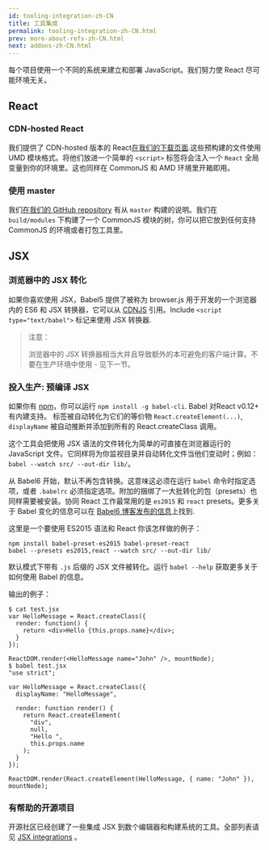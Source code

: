 ```yaml
---
id: tooling-integration-zh-CN
title: 工具集成
permalink: tooling-integration-zh-CN.html
prev: more-about-refs-zh-CN.html
next: addons-zh-CN.html
---
```


每个项目使用一个不同的系统来建立和部署 JavaScript。我们努力使 React 尽可能环境无关。

## React

### CDN-hosted React

我们提供了 CDN-hosted 版本的 React[在我们的下载页面](/react/downloads.html).这些预构建的文件使用 UMD 模块格式。将他们放进一个简单的 `<script>` 标签将会注入一个 `React` 全局变量到你的环境里。这也同样在 CommonJS 和 AMD 环境里开箱即用。

### 使用 master

我们[在我们的 GitHub repository](https://github.com/facebook/react) 有从 `master` 构建的说明。我们在 `build/modules` 下构建了一个 CommonJS 模块的树，你可以把它放到任何支持 CommonJS 的环境或者打包工具里。

## JSX

### 浏览器中的 JSX 转化

如果你喜欢使用 JSX，Babel5 提供了被称为 browser.js 用于开发的一个浏览器内的 ES6 和 JSX 转换器，它可以从 [CDNJS](http://cdnjs.com/libraries/babel-core/5.8.34) 引用。Include `<script type="text/babel">` 标记来使用 JSX 转换器.

> 注意：
>
> 浏览器中的 JSX 转换器相当大并且导致额外的本可避免的客户端计算。不要在生产环境中使用 - 见下一节。

### 投入生产: 预编译 JSX

如果你有 [npm](https://www.npmjs.com/)，你可以运行 `npm install -g babel-cli`. Babel 对React v0.12+ 有内建支持。 标签被自动转化为它们的等价物 `React.createElement(...)`, `displayName` 被自动推断并添加到所有的 React.createClass 调用。

这个工具会把使用 JSX 语法的文件转化为简单的可直接在浏览器运行的 JavaScript 文件。它同样将为你监视目录并自动转化文件当他们变动时；例如：`babel --watch src/ --out-dir lib/`。

从 Babel6 开始，默认不再包含转换。这意味这必须在运行 `babel` 命令时指定选项，或者 `.babelrc` 必须指定选项。附加的捆绑了一大批转化的包（presets）也同样需要被安装。协同 React 工作最常用的是 `es2015` 和 `react` presets。更多关于 Babel 变化的信息可以在 [Babel6 博客发布的信息](http://babeljs.io/blog/2015/10/29/6.0.0/)上找到.

这里是一个要使用 ES2015 语法和 React 你该怎样做的例子：

```
npm install babel-preset-es2015 babel-preset-react
babel --presets es2015,react --watch src/ --out-dir lib/
```

默认模式下带有 `.js` 后缀的 JSX 文件被转化。运行 `babel --help` 获取更多关于如何使用 Babel 的信息。

输出的例子：

```
$ cat test.jsx
var HelloMessage = React.createClass({
  render: function() {
    return <div>Hello {this.props.name}</div>;
  }
});

ReactDOM.render(<HelloMessage name="John" />, mountNode);
$ babel test.jsx
"use strict";

var HelloMessage = React.createClass({
  displayName: "HelloMessage",

  render: function render() {
    return React.createElement(
      "div",
      null,
      "Hello ",
      this.props.name
    );
  }
});

ReactDOM.render(React.createElement(HelloMessage, { name: "John" }), mountNode);
```

### 有帮助的开源项目

开源社区已经创建了一些集成 JSX 到数个编辑器和构建系统的工具。全部列表请见 [JSX integrations](https://github.com/facebook/react/wiki/Complementary-Tools#jsx-integrations) 。
